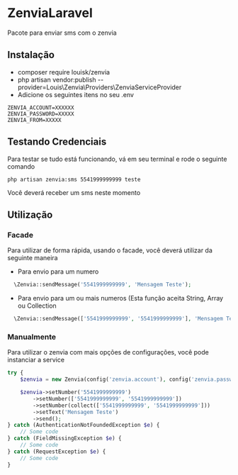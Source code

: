# ZenviaLaravel

Pacote para enviar sms com o zenvia

## Instalação

- composer require louisk/zenvia
- php artisan vendor:publish --provider=Louis\Zenvia\Providers\ZenviaServiceProvider
- Adicione os seguintes itens no seu .env
```
ZENVIA_ACCOUNT=XXXXXX
ZENVIA_PASSWORD=XXXXX
ZENVIA_FROM=XXXXX
```

## Testando Credenciais
Para testar se tudo está funcionando, vá em seu terminal e rode o seguinte comando
```
php artisan zenvia:sms 5541999999999 teste
```
Você deverá receber um sms neste momento

## Utilização

### Facade
Para utilizar de forma rápida, usando o facade, você deverá utilizar da seguinte maneira
- Para envio para um numero
```php
  \Zenvia::sendMessage('5541999999999', 'Mensagem Teste');
```

- Para envio para um ou mais numeros (Esta função aceita String, Array ou Collection
```php
  \Zenvia::sendMessage(['5541999999999', '5541999999999'], 'Mensagem Teste');
```

### Manualmente
Para utilizar o zenvia com mais opções de configurações, você pode instanciar a service

```php
try {
    $zenvia = new Zenvia(config('zenvia.account'), config('zenvia.password'));

    $zenvia->setNumber('5541999999999')
        ->setNumber(['5541999999999', '5541999999999'])
        ->setNumber(collect(['5541999999999', '5541999999999']))
        ->setText('Mensagem Teste')
        ->send();
} catch (AuthenticationNotFoundedException $e) {
    // Some code
} catch (FieldMissingException $e) {
    // Some code
} catch (RequestException $e) {
    // Some code
}
```




